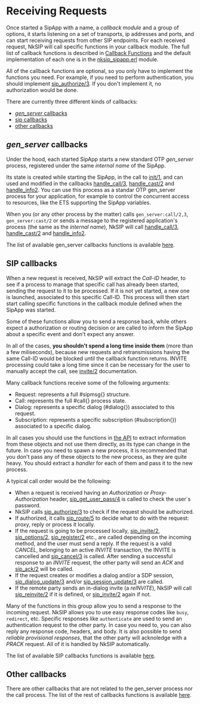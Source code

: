 # Receiving Requests

Once started a SipApp with a name, a _callback module_ and a group of options, it starts listening on a set of transports, ip addresses and ports, and can start receiving requests from other SIP endpoints. For each received request, NkSIP will call specific functions in your callback module. The full list of callback functions is described in [Callback Functions](../reference/callback_functions.md) and the default implementation of each one is in the [nksip_sipapp.erl](../../src/nksip_sipapp.erl) module.

All of the callback functions are optional, so you only have to implement the functions you need. For example, if you need to perform authentication, you should implement [sip_authorize/3](../reference/callback_functions.md#authorize3). If you don't implement it, no authorization would be done.

There are currently three different kinds of callbacks:
* [_gen_server_ callbacks](#gen_server-callbacks)
* [sip callbacks](#sip-callbacks)
* [other callbacks](other-callbacks)

## _gen_server_ callbacks

Under the hood, each started SipApp starts a new standard OTP _gen_server_ process, registered under the same _internal name_ of the SipApp.

Its state is created while starting the SipApp, in the call to [init/1](../reference/callback_functions.md#init1), and can used and modified in the callbacks [handle_call/3](../reference/callback_functions.md#handle_call3), [handle_cast/2](../reference/callback_functions.md#handle_cast2) and [handle_info2](../reference/callback_functions.md#handle_info2). You can use this process as a standar OTP gen_server process for your application, for example to control the concurrent access to resources, like the ETS supporting the SipApp variables.

When you (or any other process by the matter) calls `gen_server:call/2,3`, `gen_server:cast/2` or sends a message to the registered application's process (the same as the _internal name_), NkSIP will call [handle_call/3](../reference/callback_functions.md#handle_call3), [handle_cast/2](../reference/callback_functions.md#handle_cast2) and [handle_info2](../reference/callback_functions.md#handle_info2).

The list of available gen_server callbacks functions is available [here](../reference/callback_functions.md#gen_server-callbacks).



## SIP callbacks

When a new request is received, NkSIP will extract the _Call-ID_ header, to see if a process to manage that specific call has already been started, sending the request to it to be processed. If it is not yet started, a new one is launched, associated to this specific Call-ID. This process will then start start calling specific functions in the callback module defined when the SipApp was started. 

Some of these functions allow you to send a response back, while others expect a authorization or routing decision or are called to inform the SipApp about a specific event and don't expect any answer. 

In all of the cases, **you shouldn't spend a long time inside them** (more than a few miliseconds), because new requests and retransmissions having the same Call-ID would be blocked until the callback function returns. INVITE processing could take a long time since it can be necessary for the user to manually accept the call, see [invite/2](../reference/callback_functions.md#invite2) documentation.

Many callback functions receive some of the following arguments:
* Request: represents a full #sipmsg{} structure. 
* Call: represents the full #call{} process state. 
* Dialog: represents a specific dialog (#dialog{}) associated to this request.
* Subscription: represents a specific subscription (#subscription{}) associated to a specific dialog.

In all cases you should use the functions in [the API](api.md) to extract information from these objects and not use them directly, as its type can change in the future. In case you need to spawn a new process, it is recommended that you don't pass any of these objects to the new process, as they are quite heavy. You should extract a _handler_ for each of them and pass it to the new process.

A typical call order would be the following:
* When a request is received having an _Authorization_ or _Proxy-Authorization_ header, [sip_get_user_pass/4](../reference/callback_functions.md#sip_get_user_pass/4]) is called to check the user`s password.
* NkSIP calls [sip_authorize/3](../reference/callback_functions.md#sip_authorize3) to check if the request should be authorized.
* If authorized, it calls [sip_route/5](../reference/callback_functions.md#sip_route5) to decide what to do with the request: proxy, reply or process it locally.
* If the request is going to be processed locally, [sip_invite/2](../reference/callback_functions.md#invite2), [sip_options/2](../reference/callback_functions.md#options2), [sip_register/2](../reference/callback_functions.md#register2) etc., are called depending on the incoming method, and the user must send a reply. If the request is a valid _CANCEL_, belonging to an active _INVITE_ transaction, the INVITE is cancelled and [sip_cancel/3](../reference/callback_functions.md#sip_cancel3) is called. After sending a successful response to an _INVITE_ request, the other party will send an _ACK_ and [sip_ack/2](../reference/callback_functions.md#sip_ack2) will be called.
* If the request creates or modifies a dialog and/or a SDP session, [sip_dialog_update/3](../reference/callback_functions.md#sip_dialog_update3) and/or [sip_session_update/3](../reference/callback_functions.md#sip_session_update3) are called.
* If the remote party sends an in-dialog invite (a _reINVITE_), NkSIP will call [sip_reinvite/2](../reference/callback_functions.md#sip_reinvite2) if it is defined, or [sip_invite/2](../reference/callback_functions.md#sip_invite_2) again if not.

Many of the functions in this group allow you to send a response to the incoming request. NkSIP allows you to use easy response codes like `busy`, `redirect`, etc. Specific responses like `authenticate` are used to send an authentication request to the other party. In case you need to, you can also reply any response code, headers, and body. It is also possible to send _reliable provisional responses_, that the other party will acknoledge with a _PRACK_ request. All of it is handled by NkSIP automatically.

The list of available SIP callbacks functions is available [here](../reference/callback_functions.md#sip-callbacks).


## Other callbacks

There are other callbacks that are not related to the gen_server process nor the call process.
The list of the rest of callbacks functions is available [here](../reference/callback_functions.md#other-callbacks).
